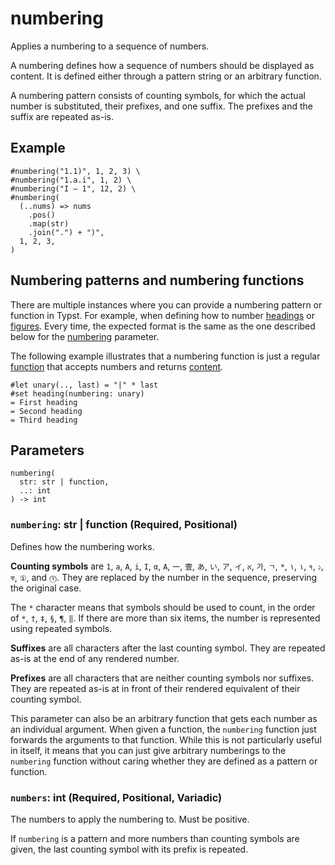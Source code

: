 # numbering

Applies a numbering to a sequence of numbers.

A numbering defines how a sequence of numbers should be displayed as content. It is defined either through a pattern string or an arbitrary function.

A numbering pattern consists of counting symbols, for which the actual number is substituted, their prefixes, and one suffix. The prefixes and the suffix are repeated as-is.

## Example

```typst
#numbering("1.1)", 1, 2, 3) \
#numbering("1.a.i", 1, 2) \
#numbering("I – 1", 12, 2) \
#numbering(
  (..nums) => nums
    .pos()
    .map(str)
    .join(".") + ")",
  1, 2, 3,
)
```

## Numbering patterns and numbering functions

There are multiple instances where you can provide a numbering pattern or function in Typst. For example, when defining how to number [headings](/docs/reference/model/heading/) or [figures](/docs/reference/model/figure/). Every time, the expected format is the same as the one described below for the [numbering](/docs/reference/model/numbering/#parameters-numbering) parameter.

The following example illustrates that a numbering function is just a regular [function](/docs/reference/foundations/function/) that accepts numbers and returns [content](/docs/reference/foundations/content/).

```typst
#let unary(.., last) = "|" * last
#set heading(numbering: unary)
= First heading
= Second heading
= Third heading
```

## Parameters

```
numbering(
  str: str | function,
  ..: int
) -> int
```

### `numbering`: str | function (Required, Positional)

Defines how the numbering works.

**Counting symbols** are `1`, `a`, `A`, `i`, `I`, `α`, `Α`, `一`, `壹`, `あ`, `い`, `ア`, `イ`, `א`, `가`, `ㄱ`, `*`, `١`, `۱`, `१`, `১`, `ক`, `①`, and `⓵`. They are replaced by the number in the sequence, preserving the original case.

The `*` character means that symbols should be used to count, in the order of `*`, `†`, `‡`, `§`, `¶`, `‖`. If there are more than six items, the number is represented using repeated symbols.

**Suffixes** are all characters after the last counting symbol. They are repeated as-is at the end of any rendered number.

**Prefixes** are all characters that are neither counting symbols nor suffixes. They are repeated as-is at in front of their rendered equivalent of their counting symbol.

This parameter can also be an arbitrary function that gets each number as an individual argument. When given a function, the `numbering` function just forwards the arguments to that function. While this is not particularly useful in itself, it means that you can just give arbitrary numberings to the `numbering` function without caring whether they are defined as a pattern or function.

### `numbers`: int (Required, Positional, Variadic)

The numbers to apply the numbering to. Must be positive.

If `numbering` is a pattern and more numbers than counting symbols are given, the last counting symbol with its prefix is repeated.
